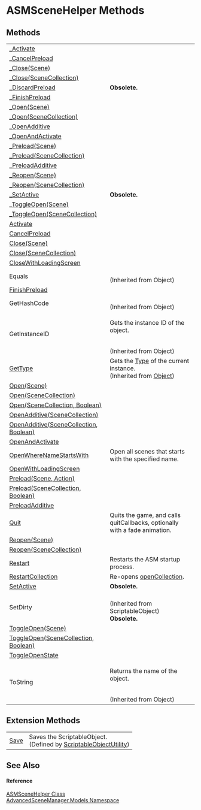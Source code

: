 # ASMSceneHelper Methods




## Methods
<table>
<tr>
<td><a href="M_AdvancedSceneManager_Models_ASMSceneHelper__Activate.md">_Activate</a></td>
<td> </td></tr>
<tr>
<td><a href="M_AdvancedSceneManager_Models_ASMSceneHelper__CancelPreload.md">_CancelPreload</a></td>
<td> </td></tr>
<tr>
<td><a href="M_AdvancedSceneManager_Models_ASMSceneHelper__Close.md">_Close(Scene)</a></td>
<td> </td></tr>
<tr>
<td><a href="M_AdvancedSceneManager_Models_ASMSceneHelper__Close_1.md">_Close(SceneCollection)</a></td>
<td> </td></tr>
<tr>
<td><a href="M_AdvancedSceneManager_Models_ASMSceneHelper__DiscardPreload.md">_DiscardPreload</a></td>
<td><strong>Obsolete.</strong></td></tr>
<tr>
<td><a href="M_AdvancedSceneManager_Models_ASMSceneHelper__FinishPreload.md">_FinishPreload</a></td>
<td> </td></tr>
<tr>
<td><a href="M_AdvancedSceneManager_Models_ASMSceneHelper__Open.md">_Open(Scene)</a></td>
<td> </td></tr>
<tr>
<td><a href="M_AdvancedSceneManager_Models_ASMSceneHelper__Open_1.md">_Open(SceneCollection)</a></td>
<td> </td></tr>
<tr>
<td><a href="M_AdvancedSceneManager_Models_ASMSceneHelper__OpenAdditive.md">_OpenAdditive</a></td>
<td> </td></tr>
<tr>
<td><a href="M_AdvancedSceneManager_Models_ASMSceneHelper__OpenAndActivate.md">_OpenAndActivate</a></td>
<td> </td></tr>
<tr>
<td><a href="M_AdvancedSceneManager_Models_ASMSceneHelper__Preload.md">_Preload(Scene)</a></td>
<td> </td></tr>
<tr>
<td><a href="M_AdvancedSceneManager_Models_ASMSceneHelper__Preload_1.md">_Preload(SceneCollection)</a></td>
<td> </td></tr>
<tr>
<td><a href="M_AdvancedSceneManager_Models_ASMSceneHelper__PreloadAdditive.md">_PreloadAdditive</a></td>
<td> </td></tr>
<tr>
<td><a href="M_AdvancedSceneManager_Models_ASMSceneHelper__Reopen.md">_Reopen(Scene)</a></td>
<td> </td></tr>
<tr>
<td><a href="M_AdvancedSceneManager_Models_ASMSceneHelper__Reopen_1.md">_Reopen(SceneCollection)</a></td>
<td> </td></tr>
<tr>
<td><a href="M_AdvancedSceneManager_Models_ASMSceneHelper__SetActive.md">_SetActive</a></td>
<td><strong>Obsolete.</strong></td></tr>
<tr>
<td><a href="M_AdvancedSceneManager_Models_ASMSceneHelper__ToggleOpen.md">_ToggleOpen(Scene)</a></td>
<td> </td></tr>
<tr>
<td><a href="M_AdvancedSceneManager_Models_ASMSceneHelper__ToggleOpen_1.md">_ToggleOpen(SceneCollection)</a></td>
<td> </td></tr>
<tr>
<td><a href="M_AdvancedSceneManager_Models_ASMSceneHelper_Activate.md">Activate</a></td>
<td> </td></tr>
<tr>
<td><a href="M_AdvancedSceneManager_Models_ASMSceneHelper_CancelPreload.md">CancelPreload</a></td>
<td> </td></tr>
<tr>
<td><a href="M_AdvancedSceneManager_Models_ASMSceneHelper_Close.md">Close(Scene)</a></td>
<td> </td></tr>
<tr>
<td><a href="M_AdvancedSceneManager_Models_ASMSceneHelper_Close_1.md">Close(SceneCollection)</a></td>
<td> </td></tr>
<tr>
<td><a href="M_AdvancedSceneManager_Models_ASMSceneHelper_CloseWithLoadingScreen.md">CloseWithLoadingScreen</a></td>
<td> </td></tr>
<tr>
<td>Equals</td>
<td><br />(Inherited from Object)</td></tr>
<tr>
<td><a href="M_AdvancedSceneManager_Models_ASMSceneHelper_FinishPreload.md">FinishPreload</a></td>
<td> </td></tr>
<tr>
<td>GetHashCode</td>
<td><br />(Inherited from Object)</td></tr>
<tr>
<td>GetInstanceID</td>
<td><p>Gets the instance ID of the object.</p><br />(Inherited from Object)</td></tr>
<tr>
<td><a href="https://learn.microsoft.com/dotnet/api/system.object.gettype" target="_blank" rel="noopener noreferrer">GetType</a></td>
<td>Gets the <a href="https://learn.microsoft.com/dotnet/api/system.type" target="_blank" rel="noopener noreferrer">Type</a> of the current instance.<br />(Inherited from <a href="https://learn.microsoft.com/dotnet/api/system.object" target="_blank" rel="noopener noreferrer">Object</a>)</td></tr>
<tr>
<td><a href="M_AdvancedSceneManager_Models_ASMSceneHelper_Open.md">Open(Scene)</a></td>
<td> </td></tr>
<tr>
<td><a href="M_AdvancedSceneManager_Models_ASMSceneHelper_Open_1.md">Open(SceneCollection)</a></td>
<td> </td></tr>
<tr>
<td><a href="M_AdvancedSceneManager_Models_ASMSceneHelper_Open_2.md">Open(SceneCollection, Boolean)</a></td>
<td> </td></tr>
<tr>
<td><a href="M_AdvancedSceneManager_Models_ASMSceneHelper_OpenAdditive.md">OpenAdditive(SceneCollection)</a></td>
<td> </td></tr>
<tr>
<td><a href="M_AdvancedSceneManager_Models_ASMSceneHelper_OpenAdditive_1.md">OpenAdditive(SceneCollection, Boolean)</a></td>
<td> </td></tr>
<tr>
<td><a href="M_AdvancedSceneManager_Models_ASMSceneHelper_OpenAndActivate.md">OpenAndActivate</a></td>
<td> </td></tr>
<tr>
<td><a href="M_AdvancedSceneManager_Models_ASMSceneHelper_OpenWhereNameStartsWith.md">OpenWhereNameStartsWith</a></td>
<td>Open all scenes that starts with the specified name.</td></tr>
<tr>
<td><a href="M_AdvancedSceneManager_Models_ASMSceneHelper_OpenWithLoadingScreen.md">OpenWithLoadingScreen</a></td>
<td> </td></tr>
<tr>
<td><a href="M_AdvancedSceneManager_Models_ASMSceneHelper_Preload.md">Preload(Scene, Action)</a></td>
<td> </td></tr>
<tr>
<td><a href="M_AdvancedSceneManager_Models_ASMSceneHelper_Preload_1.md">Preload(SceneCollection, Boolean)</a></td>
<td> </td></tr>
<tr>
<td><a href="M_AdvancedSceneManager_Models_ASMSceneHelper_PreloadAdditive.md">PreloadAdditive</a></td>
<td> </td></tr>
<tr>
<td><a href="M_AdvancedSceneManager_Models_ASMSceneHelper_Quit.md">Quit</a></td>
<td>Quits the game, and calls quitCallbacks, optionally with a fade animation.</td></tr>
<tr>
<td><a href="M_AdvancedSceneManager_Models_ASMSceneHelper_Reopen.md">Reopen(Scene)</a></td>
<td> </td></tr>
<tr>
<td><a href="M_AdvancedSceneManager_Models_ASMSceneHelper_Reopen_1.md">Reopen(SceneCollection)</a></td>
<td> </td></tr>
<tr>
<td><a href="M_AdvancedSceneManager_Models_ASMSceneHelper_Restart.md">Restart</a></td>
<td>Restarts the ASM startup process.</td></tr>
<tr>
<td><a href="M_AdvancedSceneManager_Models_ASMSceneHelper_RestartCollection.md">RestartCollection</a></td>
<td>Re-opens <a href="P_AdvancedSceneManager_Core_Runtime_openCollection.md">openCollection</a>.</td></tr>
<tr>
<td><a href="M_AdvancedSceneManager_Models_ASMSceneHelper_SetActive.md">SetActive</a></td>
<td><strong>Obsolete.</strong></td></tr>
<tr>
<td>SetDirty</td>
<td><br />(Inherited from ScriptableObject)<br /><strong>Obsolete.</strong></td></tr>
<tr>
<td><a href="M_AdvancedSceneManager_Models_ASMSceneHelper_ToggleOpen.md">ToggleOpen(Scene)</a></td>
<td> </td></tr>
<tr>
<td><a href="M_AdvancedSceneManager_Models_ASMSceneHelper_ToggleOpen_1.md">ToggleOpen(SceneCollection, Boolean)</a></td>
<td> </td></tr>
<tr>
<td><a href="M_AdvancedSceneManager_Models_ASMSceneHelper_ToggleOpenState.md">ToggleOpenState</a></td>
<td> </td></tr>
<tr>
<td>ToString</td>
<td><p>Returns the name of the object.</p><br />(Inherited from Object)</td></tr>
</table>

## Extension Methods
<table>
<tr>
<td><a href="M_AdvancedSceneManager_Utility_ScriptableObjectUtility_Save.md">Save</a></td>
<td>Saves the ScriptableObject.<br />(Defined by <a href="T_AdvancedSceneManager_Utility_ScriptableObjectUtility.md">ScriptableObjectUtility</a>)</td></tr>
</table>

## See Also


#### Reference
<a href="T_AdvancedSceneManager_Models_ASMSceneHelper.md">ASMSceneHelper Class</a>  
<a href="N_AdvancedSceneManager_Models.md">AdvancedSceneManager.Models Namespace</a>  
